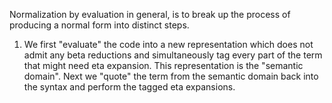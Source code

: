 Normalization by evaluation in general, is to break up the process of producing a normal form into
distinct steps.

1. We first "evaluate" the code into a new representation which does not admit any beta reductions
and simultaneously tag every part of the term that might need eta expansion. This representation is
the "semantic domain". Next we "quote" the term from the semantic domain back into the syntax and
perform the tagged eta expansions.